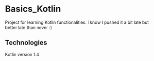 # Basics_Kotlin
Project for learning Kotlin functionalities.
I know I pushed it a bit late but better late than never :)

## Technologies
Kotlin version 1.4
